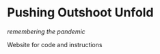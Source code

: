 <style>.site-footer{display:none;}</style>

# Pushing Outshoot Unfold

*remembering the pandemic*

Website for code and instructions
